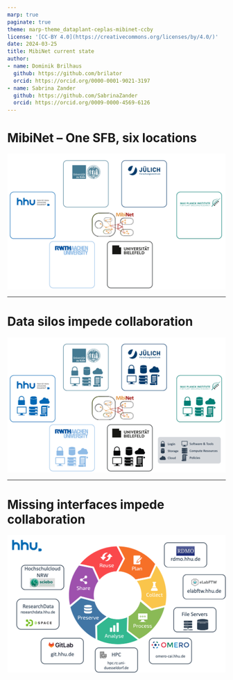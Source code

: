 ```yaml
---
marp: true
paginate: true
theme: marp-theme_dataplant-ceplas-mibinet-ccby
license: '[CC-BY 4.0](https://creativecommons.org/licenses/by/4.0/)'
date: 2024-03-25
title: MibiNet current state
author:
- name: Dominik Brilhaus
  github: https://github.com/brilator
  orcid: https://orcid.org/0000-0001-9021-3197
- name: Sabrina Zander
  github: https://github.com/SabrinaZander
  orcid: https://orcid.org/0009-0000-4569-6126
---
```


# MibiNet &ndash; One SFB, six locations

![w:800](./../../images/data-fragmentation-mibinet00.drawio.png)

---

# Data silos impede collaboration

![w:800](./../../images/data-fragmentation-mibinet01.drawio.png)


---

# Missing interfaces impede collaboration

![w:800](./../../images/hhu-services-withoutdatahub.drawio.png)
